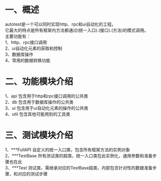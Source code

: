 # 一、概述
autotest是一个可以同时实现http、rpc和ui自动化的工程。\
它最大的特点是所有框架内方法都通过(统一入口).(接口).(方法)的模式调用。\
主要功能有：\
1、http、rpc接口调用\
2、ui自动化元素的获取和控制\
3、数据库操作\
4、常用的数据转换功能

# 二、功能模块介绍
1、api  包含用于http和rpc接口调用的公共类\
2、db   包含用于数据库操作的公共类\
3、ui   包含用于ui自动化元素的操作的公共类\
4、util 包含其他可能用到的工具类

# 三、测试模块介绍
1、***FullAPI 自定义的统一入口类，包含所有框架方法的实例对象\
2、***TestBase 所有测试类的超类，统一入口类在此实例化，通用参数和准备步骤也在此\
3、***Test 测试类，需继承对应的TestBase超类，内部包含针对性的数据准备步骤，和对应的测试步骤
